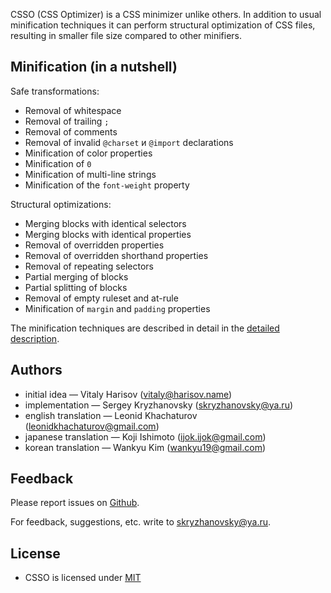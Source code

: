 CSSO (CSS Optimizer) is a CSS minimizer unlike others. In addition to usual minification techniques it can perform structural optimization of CSS files, resulting in smaller file size compared to other minifiers.

## Minification (in a nutshell)

Safe transformations:

* Removal of whitespace
* Removal of trailing `;`
* Removal of comments
* Removal of invalid `@charset` и `@import` declarations
* Minification of color properties
* Minification of `0`
* Minification of multi-line strings
* Minification of the `font-weight` property

Structural optimizations:

* Merging blocks with identical selectors
* Merging blocks with identical properties
* Removal of overridden properties
* Removal of overridden shorthand properties
* Removal of repeating selectors
* Partial merging of blocks
* Partial splitting of blocks
* Removal of empty ruleset and at-rule
* Minification of `margin` and `padding` properties

The minification techniques are described in detail in the [detailed description](../description/description.en.md).

## Authors

* initial idea&nbsp;— Vitaly Harisov (<vitaly@harisov.name>)
* implementation&nbsp;— Sergey Kryzhanovsky (<skryzhanovsky@ya.ru>)
* english translation&nbsp;— Leonid Khachaturov (<leonidkhachaturov@gmail.com>)
* japanese translation&nbsp;— Koji Ishimoto (<ijok.ijok@gmail.com>)
* korean translation&nbsp;— Wankyu Kim (<wankyu19@gmail.com>)

## Feedback

Please report issues on [Github](https://github.com/css/csso/issues).

For feedback, suggestions, etc. write to <skryzhanovsky@ya.ru>.

## License

* CSSO is licensed under [MIT](https://github.com/css/csso/blob/master/MIT-LICENSE.txt)
